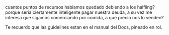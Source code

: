 cuantos puntos de recursos habiamos quedado debiendo a los halfling? porque seria ciertamente inteligente pagar nuestra deuda, 
 a su vez me interesa que sigamos comerciando por comida, a que precio nos lo venden? 

Te recuerdo que las guidelines estan en el manual del Docs, pineado en rol.